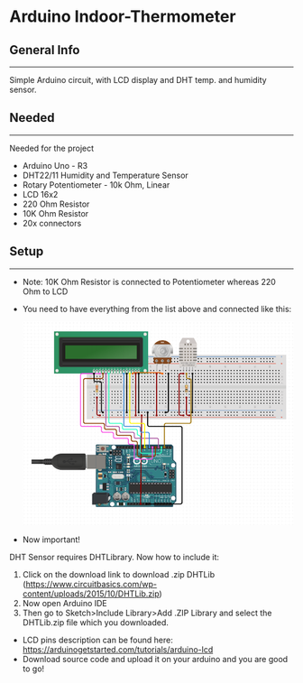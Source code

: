 # Arduino Indoor-Thermometer

## General Info

---

Simple Arduino circuit, with LCD display and DHT temp. and humidity sensor.

## Needed

---

Needed for the project

- Arduino Uno - R3
- DHT22/11 Humidity and Temperature Sensor
- Rotary Potentiometer - 10k Ohm, Linear
- LCD 16x2
- 220 Ohm Resistor
- 10K Ohm Resistor
- 20x connectors

## Setup

---

- Note: 10K Ohm Resistor is connected to Potentiometer whereas 220 Ohm to LCD
- You need to have everything from the list above and connected like this:

  ![NotFound](circuit.png)

- Now important!

DHT Sensor requires DHTLibrary. Now how to include it:

1.  Click on the download link to download .zip DHTLib (https://www.circuitbasics.com/wp-content/uploads/2015/10/DHTLib.zip)
2.  Now open Arduino IDE
3.  Then go to Sketch>Include Library>Add .ZIP Library and select the DHTLib.zip file which you downloaded.

- LCD pins description can be found here: https://arduinogetstarted.com/tutorials/arduino-lcd
- Download source code and upload it on your arduino and you are good to go!
